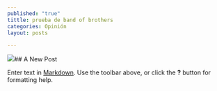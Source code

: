 ```yaml
---
published: "true"
tittle: prueba de band of brothers
categories: Opinión
layout: posts

---
```


![](http://i.imgur.com/ySH3ZIXm.jpg)## A New Post

Enter text in [Markdown](http://daringfireball.net/projects/markdown/). Use the toolbar above, or click the **?** button for formatting help.
